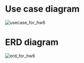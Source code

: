 # Use case diagram
<img src="https://sun9-13.userapi.com/impg/2t5lLHV_Exu28WrBmrM3WdiUdZTmJebx4sVtYw/-wf_MoyEBBU.jpg?size=1161x902&quality=96&sign=33a43809e97f4acbee7aca07c4927b9b&type=album" alt="usecase_for_hw6">

# ERD diagram
<img src="https://sun9-64.userapi.com/impg/ejWiqb7SbhSMX1DrWj-iFX_b2sGVP3Mv-lOH1A/vMvUQdCurgQ.jpg?size=1051x983&quality=96&sign=33607448973a79da61885914a42ce9e2&type=album" alt="erd_for_hw6">